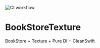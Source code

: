 ![CI workflow](https://github.com/ElonPark/BookStoreTexture/actions/workflows/ci.yml/badge.svg)

# BookStoreTexture
BookStore + Texture + Pure DI + CleanSwift

